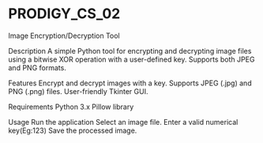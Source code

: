 # PRODIGY_CS_02
Image Encryption/Decryption Tool

Description
A simple Python tool for encrypting and decrypting image files using a bitwise XOR operation with a user-defined key. 
Supports both JPEG and PNG formats.

Features
Encrypt and decrypt images with a key.
Supports JPEG (.jpg) and PNG (.png) files.
User-friendly Tkinter GUI.

Requirements
Python 3.x
Pillow library

Usage
Run the application
Select an image file.
Enter a valid numerical key(Eg:123)
Save the processed image.
